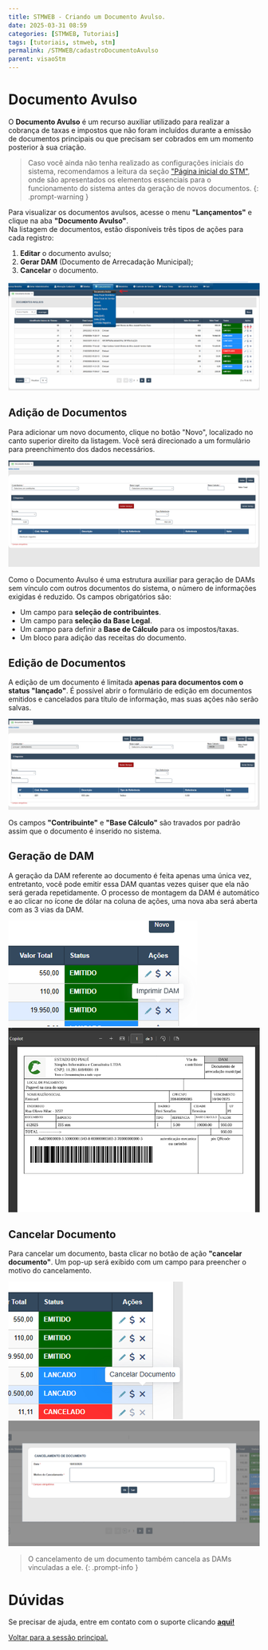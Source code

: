```yaml
---
title: STMWEB - Criando um Documento Avulso.
date: 2025-03-31 08:59
categories: [STMWEB, Tutoriais]
tags: [tutoriais, stmweb, stm]
permalink: /STMWEB/cadastroDocumentoAvulso
parent: visaoStm
---
```


# Documento Avulso  
O **Documento Avulso** é um recurso auxiliar utilizado para realizar a cobrança de taxas e impostos que não foram incluídos durante a emissão de documentos principais ou que precisam ser cobrados em um momento posterior à sua criação.  

> Caso você ainda não tenha realizado as configurações iniciais do sistema, recomendamos a leitura da seção ["Página inicial do STM"](/STMWEB//STM/#tabelas), onde são apresentados os elementos essenciais para o funcionamento do sistema antes da geração de novos documentos.
{: .prompt-warning }

Para visualizar os documentos avulsos, acesse o menu **"Lançamentos"** e clique na aba **"Documento Avulso"**.  
Na listagem de documentos, estão disponíveis três tipos de ações para cada registro:  
1. **Editar** o documento avulso;  
2. **Gerar DAM** (Documento de Arrecadação Municipal);  
3. **Cancelar** o documento.  

![Listagem de Documentos Avulsos](/assets/img/stm/cadastro-avulso/avulso1.png)

## Adição de Documentos  
Para adicionar um novo documento, clique no botão "Novo", localizado no canto superior direito da listagem. Você será direcionado a um formulário para preenchimento dos dados necessários.  

![Formulário de Documento Avulso](/assets/img/stm/cadastro-avulso/avulso2.png)  

Como o Documento Avulso é uma estrutura auxiliar para geração de DAMs sem vínculo com outros documentos do sistema, o número de informações exigidas é reduzido. Os campos obrigatórios são:  
- Um campo para **seleção de contribuintes**.  
- Um campo para **seleção da Base Legal**.  
- Um campo para definir a **Base de Cálculo** para os impostos/taxas.  
- Um bloco para adição das receitas do documento.  

## Edição de Documentos  
A edição de um documento é limitada **apenas para documentos com o status "lançado"**. É possível abrir o formulário de edição em documentos emitidos e cancelados para título de informação, mas suas ações não serão salvas.  

![Botão de salvar travado para documentos com status diferentes de "lançado".](/assets/img/stm/cadastro-avulso/avulso3.png)  

Os campos **"Contribuinte"** e **"Base Cálculo"** são travados por padrão assim que o documento é inserido no sistema.  

## Geração de DAM  
A geração da DAM referente ao documento é feita apenas uma única vez, entretanto, você pode emitir essa DAM quantas vezes quiser que ela não será gerada repetidamente. O processo de montagem da DAM é automático e ao clicar no ícone de dólar na coluna de ações, uma nova aba será aberta com as 3 vias da DAM.  

![Botão Gerar DAM](/assets/img/stm/cadastro-avulso/avulso4.png)  
![Via do Contribuinte](/assets/img/stm/cadastro-avulso/avulso5.png)  

## Cancelar Documento  
Para cancelar um documento, basta clicar no botão de ação **"cancelar documento"**. Um pop-up será exibido com um campo para preencher o motivo do cancelamento.  

![Botão Cancelar Documento](/assets/img/stm/cadastro-avulso/avulso6.png)  
![Modal para cancelar documento avulso](/assets/img/stm/cadastro-avulso/avulso7.png)  

> O cancelamento de um documento também cancela as DAMs vinculadas a ele.
{: .prompt-info }

# Dúvidas  
Se precisar de ajuda, entre em contato com o suporte clicando **[aqui!](https://api.whatsapp.com/send?phone=5586981417162&text=Ol%C3%A1%20%5BNome%20e%20Munic%C3%ADpio%5D,%20preciso%20de%20ajuda%20com%20%5Bdescri%C3%A7%C3%A3o%20breve%20do%20problema%5D.%20Voc%C3%AAs%20poderiam%20me%20orientar%20sobre%20como%20resolver%20ou%20indicar%20o%20setor%20respons%C3%A1vel?)**  

[Voltar para a sessão principal.](/STMWEB/visaoStm) 
